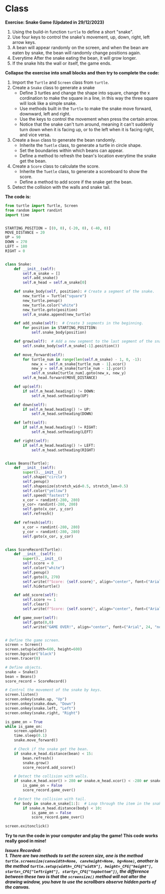 # Class

**Exercise: Snake Game (Updated in 29/12/2023)**
1. Using the build-in function `turtle` to define a short "snake".
2. Use four keys to control the snake's movement, up, down, right, left arrow keys.
3. A bean will appear randomly on the screen, and when the bean are eaten by snake, the bean will randomly change positions again.
4. Everytime After the snake eating the bean, it will grow longer.
5. If the snake hits the wall or itself, the game ends.

**Collapse the exercise into small blocks and then try to complete the code:**

1. Import the `Turtle` and `Screen` class from `turtle`.
2. Create a `Snake` class to generate a snake
    - Define 3 turtles and change the shape into square, change the x cordination to make the square in a line, in this way the three square will look like a simple snake.
    - Use methods built in the `Turtle` to make the snake move forward, downward, left and right.
    - Use the keys to control the movement when press the certain arrow.
    - Notice that the snake can't turn around, meaning it can't suddenly turn down when it is facing up, or to the left when it is facing right, and vice versa.
3. Create a `Bean` class to generate the bean randomly.
    - Inherite the `Tuetle` class, to generate a turtle in circle shape.
    - Set the boundaries within which beans can appear.
    - Define a method to refresh the bean's location everytime the snake get the bean.
4. Create a `Score` class to calculate the score.
    - Inherite the `Tuetle` class, to generate a scoreboard to show the score.
    - Define a method to add score if the snake get the bean.
5. Detect the collision with the walls and snake tail.

**The code is:**
```py
from turtle import Turtle, Screen
from random import randint
import time


STARTING_POSITION = [(0, 0), (-20, 0), (-40, 0)]
MOVE_DISTANCE = 20
UP = 90
DOWN = 270
LEFT = 180
RIGHT = 0


class Snake:
    def __init__(self):
        self.m_snake = []
        self.add_snake()
        self.m_head = self.m_snake[0]

    def snake_body(self, position): # Create a segment of the snake.
        new_turtle = Turtle("square")
        new_turtle.penup()
        new_turtle.color("white")
        new_turtle.goto(position)
        self.m_snake.append(new_turtle)

    def add_snake(self):  # Create 3 segments in the beginning.
        for position in STARTING_POSITION:
            self.snake_body(position)

    def grow(self):  # Add a new segment to the last segment of the snake.
        self.snake_body(self.m_snake[-1].position())

    def move_forward(self):
        for turtle_num in range(len(self.m_snake) - 1, 0, -1):
            new_x = self.m_snake[turtle_num - 1].xcor()
            new_y = self.m_snake[turtle_num - 1].ycor()
            self.m_snake[turtle_num].goto(new_x, new_y)
        self.m_head.forward(MOVE_DISTANCE)

    def up(self):
        if self.m_head.heading() != DOWN:
            self.m_head.setheading(UP)

    def down(self):
        if self.m_head.heading() != UP:
            self.m_head.setheading(DOWN)

    def left(self):
        if self.m_head.heading() != RIGHT:
            self.m_head.setheading(LEFT)

    def right(self):
        if self.m_head.heading() != LEFT:
            self.m_head.setheading(RIGHT)


class Beans(Turtle):
    def __init__(self):
        super().__init__()
        self.shape("circle")
        self.penup()
        self.shapesize(stretch_wid=0.5, stretch_len=0.5)
        self.color("yellow")
        self.speed("fastest")
        x_cor = randint(-280, 280)
        y_cor= randint(-280, 280)
        self.goto(x_cor, y_cor)
        self.refresh()

    def refresh(self):
        x_cor = randint(-280, 280)
        y_cor = randint(-280, 280)
        self.goto(x_cor, y_cor)


class ScoreRecord(Turtle):
    def __init__(self):
        super().__init__()
        self.score = 0
        self.color("white")
        self.penup()
        self.goto(0, 270)
        self.write(f"Score: {self.score}", align="center", font=("Arial", 24, "normal"))
        self.hideturtle()

    def add_score(self):
        self.score += 1
        self.clear()
        self.write(f"Score: {self.score}", align="center", font=("Arial", 24, "normal"))

    def game_over(self):
        self.goto(0,0)
        self.write("GAME OVER!", align="center", font=("Arial", 24, "normal"))


# Define the game screen.
screen = Screen()
screen.setup(width=600, height=600)
screen.bgcolor("black")
screen.tracer(0)

# Define objects.
snake = Snake()
bean = Beans()
score_record = ScoreRecord()

# Control the movement of the snake by keys.
screen.listen()
screen.onkey(snake.up, "Up")
screen.onkey(snake.down, "Down")
screen.onkey(snake.left, "Left")
screen.onkey(snake.right, "Right")

is_game_on = True
while is_game_on:
    screen.update()
    time.sleep(0.1)
    snake.move_forward()

    # Check if the snake get the bean.
    if snake.m_head.distance(bean) < 15:
        bean.refresh()
        snake.grow()
        score_record.add_score()

    # Detect the collision with walls.
    if snake.m_head.xcor() > 280 or snake.m_head.xcor() < -280 or snake.m_head.ycor() > 280 or snake.m_head.ycor() < -280:
        is_game_on = False
        score_record.game_over()

    # Detect the collision with tail.
    for body in snake.m_snake[1:]:  # Loop through the item in the snake.m_snake list other than the first one.
        if snake.m_head.distance(body) < 10:
            is_game_on = False
            score_record.game_over()

screen.exitonclick()

```

**Try to run the code in your computer and play the game! This code works really good in mine!**

_**Issues Recorded:**_  
_**1. There are two methods to set the screen size, one is the method `turtle.screensize(canvwidth=None, canvheight=None, bg=None)`, another is the method `turtle.setup(width=_CFG["width"], height=_CFG["height"], startx=_CFG["leftright"], starty=_CFG["topbottom"])`, the difference between these two is that the `screensize()` method will not alter the drawing window, you have to use the scrollbars observe hidden parts of the canvas.**_

